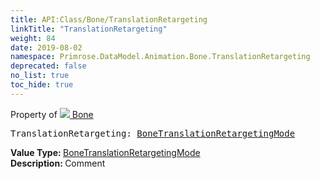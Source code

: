 ```yaml
---
title: API:Class/Bone/TranslationRetargeting
linkTitle: "TranslationRetargeting"
weight: 84
date: 2019-08-02
namespace: Primrose.DataModel.Animation.Bone.TranslationRetargeting
deprecated: false
no_list: true
toc_hide: true
---
```

Property of <a href="/docs/api-reference/Class/Bone"><img src="/icons/silk/bone.png"/>&nbsp;Bone</a>
<pre class="method-declaration">
TranslationRetargeting: <a class="type" href="/docs/api-reference/Enum/BoneTranslationRetargetingMode">BoneTranslationRetargetingMode</a></pre>
<b>Value Type: </b>
<a class="type" href="/docs/api-reference/Enum/BoneTranslationRetargetingMode">BoneTranslationRetargetingMode</a>
<br/>
<b>Description: </b>
Comment

